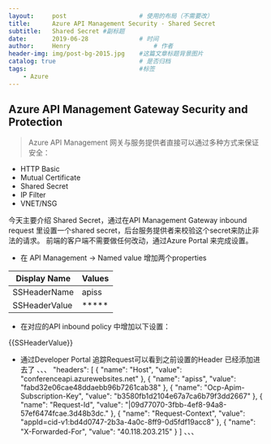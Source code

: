 ```yaml
---
layout:     post   				    # 使用的布局（不需要改）
title:      Azure API Management Security - Shared Secret 				# 标题 
subtitle:   Shared Secret #副标题
date:       2019-06-28 				# 时间
author:     Henry 						# 作者
header-img: img/post-bg-2015.jpg 	#这篇文章标题背景图片
catalog: true 						# 是否归档
tags:								#标签
    - Azure
---
```


## Azure API Management Gateway Security and Protection
>Azure API Management 网关与服务提供者直接可以通过多种方式来保证安全：
  - HTTP Basic
  - Mutual Certificate
  - Shared Secret
  - IP Filter
  - VNET/NSG

今天主要介绍 Shared Secret，通过在API Management Gateway inbound request 里设置一个shared secret，后台服务提供者来校验这个secret来防止非法的请求。 前端的客户端不需要做任何改动，通过Azure Portal 来完成设置。
  - 在 API Management -> Named value 增加两个properties

  
|  Display Name   | Values  |
|  ----  | ----  |
| SSHeaderName  | apiss |
| SSHeaderValue  | ***** |

- 在对应的API inbound policy 中增加以下设置：
<set-header name="{{SSHeaderName}}" exists-action="override">
    <value>{{SSHeaderValue}}</value>
</set-header>

- 通过Developer Portal 追踪Request可以看到之前设置的Header 已经添加进去了
、、、
"headers": [
            {
                "name": "Host",
                "value": "conferenceapi.azurewebsites.net"
            },
            {
                "name": "apiss",
                "value": "fabd32e06cae48ddaebb96b7261cab38"
            },
            {
                "name": "Ocp-Apim-Subscription-Key",
                "value": "b3580fb1d2104e67a7ca6b79f3dd2667"
            },
            {
                "name": "Request-Id",
                "value": "|09d77070-3fbb-4ef8-94a8-57ef6474fcae.3d48b3dc."
            },
            {
                "name": "Request-Context",
                "value": "appId=cid-v1:bd4d0747-2b3a-4a0c-8ff9-0d5fdf19acc8"
            },
            {
                "name": "X-Forwarded-For",
                "value": "40.118.203.215"
            }
        ]
、、、
